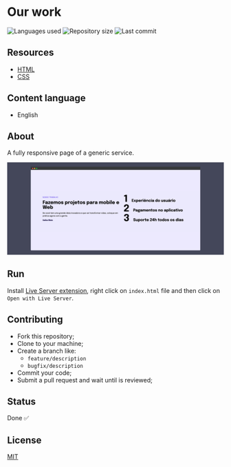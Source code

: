 # Our work

![Languages used](https://img.shields.io/github/languages/count/isadfrn/our-work?style=flat-square)
![Repository size](https://img.shields.io/github/repo-size/isadfrn/our-work?style=flat-square)
![Last commit](https://img.shields.io/github/last-commit/isadfrn/our-work?style=flat-square)

## Resources

- [HTML](https://developer.mozilla.org/pt-BR/docs/Web/HTML)
- [CSS](https://developer.mozilla.org/pt-BR/docs/Web/CSS)

## Content language

- English

## About

A fully responsive page of a generic service.

![Demo page preview](./assets/img/demo.png)

## Run

Install [Live Server extension](https://marketplace.visualstudio.com/items?itemName=ritwickdey.LiveServer), right click on `index.html` file and then click on `Open with Live Server`.

## Contributing

- Fork this repository;
- Clone to your machine;
- Create a branch like:
  - `feature/description`
  - `bugfix/description`
- Commit your code;
- Submit a pull request and wait until is reviewed;

## Status

Done ✅

## License

[MIT](./LICENSE)

